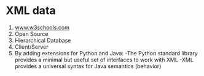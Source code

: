 # XML data
1. www.w3schools.com
2. Open Source
3. Hierarchical Database
4. Client/Server
5. By adding extensions for Python and Java: 
    -The Python standard library provides a minimal but useful set of interfaces to work with XML
    -XML provides a universal syntax for Java semantics (behavior)
